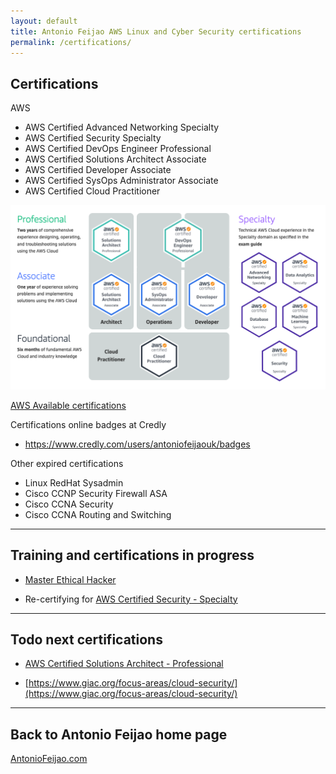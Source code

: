 ```yaml
---
layout: default
title: Antonio Feijao AWS Linux and Cyber Security certifications
permalink: /certifications/
---
```


## Certifications

AWS

  * AWS Certified Advanced Networking Specialty
  * AWS Certified Security Specialty
  * AWS Certified DevOps Engineer Professional
  * AWS Certified Solutions Architect Associate
  * AWS Certified Developer Associate
  * AWS Certified SysOps Administrator Associate
  * AWS Certified Cloud Practitioner

![[AWS Certifications](https://aws.amazon.com/certification/#Available_AWS_Certifications)](/assets/images/aws-certifications-v2022-02-03.png)

[AWS Available certifications](https://aws.amazon.com/certification/#Available_AWS_Certifications)


Certifications online badges at Credly

* <https://www.credly.com/users/antoniofeijaouk/badges>


Other expired certifications

  * Linux RedHat Sysadmin
  * Cisco CCNP Security Firewall ASA
  * Cisco CCNA Security
  * Cisco CCNA Routing and Switching

----

## Training and certifications in progress

* [Master Ethical Hacker](https://www.eccouncil.org/programs/certified-ethical-hacker-ceh-master/)

* Re-certifying for [AWS Certified Security - Specialty](https://aws.amazon.com/certification/certified-security-specialty/)

----

## Todo next certifications

* [AWS Certified Solutions Architect - Professional](https://aws.amazon.com/certification/certified-solutions-architect-professional/)

* [https://www.giac.org/focus-areas/cloud-security/](https://www.giac.org/focus-areas/cloud-security/)

----

## Back to Antonio Feijao home page

[AntonioFeijao.com](/)

